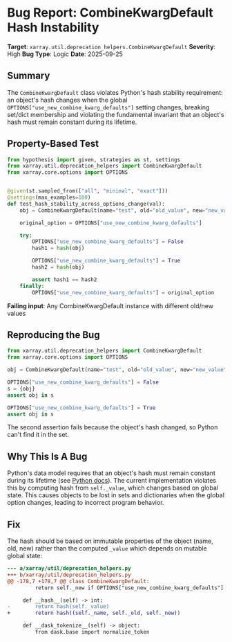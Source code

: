 # Bug Report: CombineKwargDefault Hash Instability

**Target**: `xarray.util.deprecation_helpers.CombineKwargDefault`
**Severity**: High
**Bug Type**: Logic
**Date**: 2025-09-25

## Summary

The `CombineKwargDefault` class violates Python's hash stability requirement: an object's hash changes when the global `OPTIONS["use_new_combine_kwarg_defaults"]` setting changes, breaking set/dict membership and violating the fundamental invariant that an object's hash must remain constant during its lifetime.

## Property-Based Test

```python
from hypothesis import given, strategies as st, settings
from xarray.util.deprecation_helpers import CombineKwargDefault
from xarray.core.options import OPTIONS


@given(st.sampled_from(["all", "minimal", "exact"]))
@settings(max_examples=100)
def test_hash_stability_across_options_change(val):
    obj = CombineKwargDefault(name="test", old="old_value", new="new_value")

    original_option = OPTIONS["use_new_combine_kwarg_defaults"]

    try:
        OPTIONS["use_new_combine_kwarg_defaults"] = False
        hash1 = hash(obj)

        OPTIONS["use_new_combine_kwarg_defaults"] = True
        hash2 = hash(obj)

        assert hash1 == hash2
    finally:
        OPTIONS["use_new_combine_kwarg_defaults"] = original_option
```

**Failing input**: Any CombineKwargDefault instance with different old/new values

## Reproducing the Bug

```python
from xarray.util.deprecation_helpers import CombineKwargDefault
from xarray.core.options import OPTIONS

obj = CombineKwargDefault(name="test", old="old_value", new="new_value")

OPTIONS["use_new_combine_kwarg_defaults"] = False
s = {obj}
assert obj in s

OPTIONS["use_new_combine_kwarg_defaults"] = True
assert obj in s
```

The second assertion fails because the object's hash changed, so Python can't find it in the set.

## Why This Is A Bug

Python's data model requires that an object's hash must remain constant during its lifetime (see [Python docs](https://docs.python.org/3/reference/datamodel.html#object.__hash__)). The current implementation violates this by computing hash from `self._value`, which changes based on global state. This causes objects to be lost in sets and dictionaries when the global option changes, leading to incorrect program behavior.

## Fix

The hash should be based on immutable properties of the object (name, old, new) rather than the computed `_value` which depends on mutable global state:

```diff
--- a/xarray/util/deprecation_helpers.py
+++ b/xarray/util/deprecation_helpers.py
@@ -178,7 +178,7 @@ class CombineKwargDefault:
         return self._new if OPTIONS["use_new_combine_kwarg_defaults"] else self._old

     def __hash__(self) -> int:
-        return hash(self._value)
+        return hash((self._name, self._old, self._new))

     def __dask_tokenize__(self) -> object:
         from dask.base import normalize_token
```